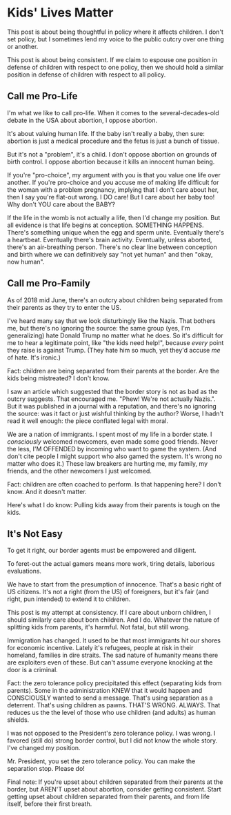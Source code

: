 # Kids' Lives Matter

This post is about being thoughtful in policy where it affects children.
I don't set policy, but I sometimes lend my voice to the public outcry
over one thing or another.

This post is about being consistent.
If we claim to espouse one position in defense of children
with respect to one policy, then we should hold a similar position
in defense of children with respect to all policy.

## Call me Pro-Life

I'm what we like to call pro-life.
When it comes to the several-decades-old debate in the USA
about abortion, I oppose abortion.

It's about valuing human life.
If the baby isn't really a baby, then sure:
abortion is just a medical procedure and the fetus is just
a bunch of tissue.

But it's not a "problem", it's a child.
I don't oppose abortion on grounds of birth control.
I oppose abortion because it kills an innocent human being.

If you're "pro-choice", my argument with you
is that you value one life over another. If you're pro-choice
and you accuse me of making life difficult for the woman with a problem
pregnancy, implying that I don't care about her, then I say you're
flat-out wrong. I DO care! But I care about her baby too!
Why don't YOU care about the BABY?

If the life in the womb is not actually a life,
then I'd change my position. But all evidence is that life begins
at conception. SOMETHING HAPPENS. There's something unique when the
egg and sperm unite. Eventually there's a heartbeat. Eventually there's
brain activity. Eventually, unless aborted, there's an air-breathing
person. There's no clear line between conception and birth where we
can definitively say "not yet human" and then "okay, now human".

## Call me Pro-Family

As of 2018 mid June, there's an outcry about children being
separated from their parents as they try to enter the US.

I've heard many say that we look disturbingly like the Nazis.
That bothers me, but there's no ignoring the source:
the same group (yes, I'm generalizing) hate Donald Trump
no matter what he does. So it's difficult for me to hear
a legitimate point, like "the kids need help!", because *every*
point they raise is against Trump. (They hate him so much,
yet they'd accuse *me* of hate. It's ironic.)

Fact: children are being separated from their parents
at the border. Are the kids being mistreated? I don't know.

I saw an article which suggested that the border story
is not as bad as the outcry suggests. That encouraged me.
"Phew! We're not actually Nazis.". But it was published in a
journal with a reputation, and there's no ignoring the source:
was it fact or just wishful thinking by the author? Worse,
I hadn't read it well enough: the piece conflated legal with moral.

We are a nation of immigrants. I spent most of my life in a border state.
I *consciously* welcomed newcomers, even made some good friends.
Never the less, I'M OFFENDED by incoming who want to game the system.
(And don't cite people I might support who also gamed the system.
It's wrong no matter who does it.) These law breakers are hurting
me, my family, my friends, and the other newcomers I just welcomed.

Fact: children are often coached to perform.
Is that happening here? I don't know. And it doesn't matter.

Here's what I do know: Pulling kids away from their parents
is tough on the kids.

## It's Not Easy

To get it right, our border agents must be empowered and diligent.

To feret-out the actual gamers means more work, tiring details,
laborious evaluations.

We have to start from the presumption of innocence.
That's a basic right of US citizens. It's not a right (from the US)
of foreigners, but it's fair (and right, pun intended) to extend it
to children.

This post is my attempt at consistency.
If I care about unborn children, I should similarly care about born
children. And I do. Whatever the nature of splitting kids from parents,
it's harmful. Not fatal, but still wrong.

Immigration has changed. It used to be that most immigrants
hit our shores for economic incentive. Lately it's refugees,
people at risk in their homeland, families in dire straits.
The sad nature of humanity means there are exploiters even of these.
But can't assume everyone knocking at the door is a criminal.

Fact: the zero tolerance policy precipitated this effect
(separating kids from parents). Some in the administration KNEW
that it would happen and CONSCIOUSLY wanted to send a message.
That's using separation as a deterrent. That's using children as pawns.
THAT'S WRONG. ALWAYS. That reduces us the the level of those who use
children (and adults) as human shields.

I was not opposed to the President's zero tolerance policy.
I was wrong. I favored (still do) strong border control,
but I did not know the whole story. I've changed my position.

Mr. President,
you set the zero tolerance policy.
You can make the separation stop.
Please do!

Final note:
If you're upset about children separated from their parents at the border,
but AREN'T upset about abortion, consider getting consistent. Start getting
upset about children separated from their parents, and from life itself,
before their first breath.


